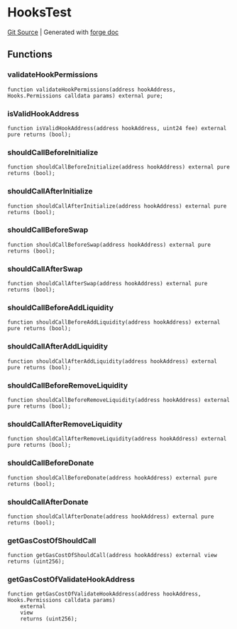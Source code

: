 # HooksTest
[Git Source](https://github.com/uniswap/v4-core/blob/1141642f8ba4665a50660886a8a8401526677045/src/test/HooksTest.sol)
| Generated with [forge doc](https://book.getfoundry.sh/reference/forge/forge-doc)


## Functions
### validateHookPermissions


```solidity
function validateHookPermissions(address hookAddress, Hooks.Permissions calldata params) external pure;
```

### isValidHookAddress


```solidity
function isValidHookAddress(address hookAddress, uint24 fee) external pure returns (bool);
```

### shouldCallBeforeInitialize


```solidity
function shouldCallBeforeInitialize(address hookAddress) external pure returns (bool);
```

### shouldCallAfterInitialize


```solidity
function shouldCallAfterInitialize(address hookAddress) external pure returns (bool);
```

### shouldCallBeforeSwap


```solidity
function shouldCallBeforeSwap(address hookAddress) external pure returns (bool);
```

### shouldCallAfterSwap


```solidity
function shouldCallAfterSwap(address hookAddress) external pure returns (bool);
```

### shouldCallBeforeAddLiquidity


```solidity
function shouldCallBeforeAddLiquidity(address hookAddress) external pure returns (bool);
```

### shouldCallAfterAddLiquidity


```solidity
function shouldCallAfterAddLiquidity(address hookAddress) external pure returns (bool);
```

### shouldCallBeforeRemoveLiquidity


```solidity
function shouldCallBeforeRemoveLiquidity(address hookAddress) external pure returns (bool);
```

### shouldCallAfterRemoveLiquidity


```solidity
function shouldCallAfterRemoveLiquidity(address hookAddress) external pure returns (bool);
```

### shouldCallBeforeDonate


```solidity
function shouldCallBeforeDonate(address hookAddress) external pure returns (bool);
```

### shouldCallAfterDonate


```solidity
function shouldCallAfterDonate(address hookAddress) external pure returns (bool);
```

### getGasCostOfShouldCall


```solidity
function getGasCostOfShouldCall(address hookAddress) external view returns (uint256);
```

### getGasCostOfValidateHookAddress


```solidity
function getGasCostOfValidateHookAddress(address hookAddress, Hooks.Permissions calldata params)
    external
    view
    returns (uint256);
```

